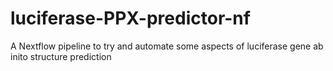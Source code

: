 # luciferase-PPX-predictor-nf
A Nextflow pipeline to try and automate some aspects of luciferase gene ab inito structure prediction

